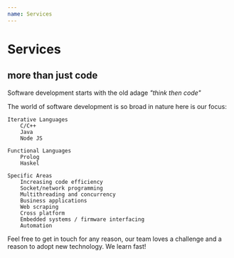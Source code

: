 ```yaml
---
name: Services
---
```

# Services
## more than just code

Software development starts with the old adage _"think then code"_

The world of software development is so broad in nature here is our focus:

    Iterative Languages
        C/C++
        Java
        Node JS

    Functional Languages
        Prolog
        Haskel

    Specific Areas
        Increasing code efficiency
        Socket/network programming
        Multithreading and concurrency
        Business applications
        Web scraping
        Cross platform
        Embedded systems / firmware interfacing
        Automation

Feel free to get in touch for any reason, our team loves a challenge and a reason to adopt new technology. We learn fast!
